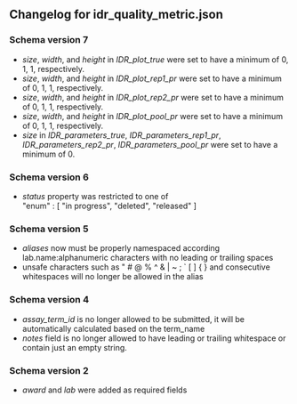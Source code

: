## Changelog for idr_quality_metric.json

### Schema version 7

* *size*, *width*, and *height* in *IDR_plot_true* were set to have a minimum of 0, 1, 1, respectively.
* *size*, *width*, and *height* in *IDR_plot_rep1_pr* were set to have a minimum of 0, 1, 1, respectively.
* *size*, *width*, and *height* in *IDR_plot_rep2_pr* were set to have a minimum of 0, 1, 1, respectively.
* *size*, *width*, and *height* in *IDR_plot_pool_pr* were set to have a minimum of 0, 1, 1, respectively.
* *size* in *IDR_parameters_true*, *IDR_parameters_rep1_pr*, *IDR_parameters_rep2_pr*, *IDR_parameters_pool_pr* were set to have a minimum of 0.


### Schema version 6

* *status* property was restricted to one of  
    "enum" : [
        "in progress",
        "deleted",
        "released"
    ]

### Schema version 5

* *aliases* now must be properly namespaced according lab.name:alphanumeric characters with no leading or trailing spaces
* unsafe characters such as " # @ % ^ & | ~ ; ` [ ] { } and consecutive whitespaces will no longer be allowed in the alias

### Schema version 4

* *assay_term_id* is no longer allowed to be submitted, it will be automatically calculated based on the term_name
* *notes* field is no longer allowed to have leading or trailing whitespace or contain just an empty string.

### Schema version 2

* *award* and *lab* were added as required fields
